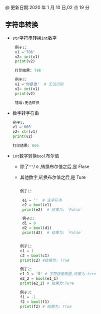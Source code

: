 @ 更新日期:2020 年 1 月 10 日,02 点 19 分

## 字符串转换

- `str`字符串转换`int`数字

  ```py
   例子1:
   v1 ='786'
   v2= int(v1)
   print(v2)

   打印结果: 786
  ```

  ```py
   例子2:
   v1 ='你是谁'  # 无法识别
   v2= int(v1)
   print(v2)

   错误:无法转换
  ```

- 数字转字符串

  ```py
  例子1:
  v1 ='666'
  v2= str(v1)
  print(v2)

  打印结果: 666

  ```

- `int`数字转换`bool`布尔值

  - 除了`""`/ `0` ,转换布尔值之后,是 Flase
  - 其他数字,转换布尔值之后,是 Ture

    ```py

    例子1:

     e1 = ''  # 空字符串
     e2 = bool(e1)
     print(e2)  # 结果为: `False`

     例子2:
     d1 = 0
     d2 = bool(d1)
     print(d2)  # 结果为: `False`
    ```

    ```py

    例子1:
    c1 = 1
    c2 = bool(c1)
    print(c2) #结果为: True

    例子2:
    e1_1 = '0' # 字符换里面值,结果为 ture
    e2_2 = bool(e1_1)
    print(e2_2) # 结果为:Ture

    例子3:
    f1 = -1
    f2 = bool(f1)
    print(f2) # 结果为: True

    ```
